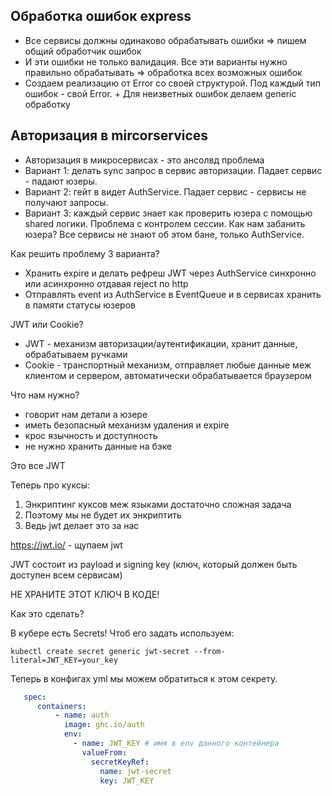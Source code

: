## Обработка ошибок express
- Все сервисы должны одинаково обрабатывать ошибки => пишем общий обработчик ошибок
- И эти ошибки не только валидация. Все эти варианты нужно правильно обрабатывать => обработка всех возможных ошибок 
- Создаем реализацию от Error со своей структурой. Под каждый тип ошибок - свой Error. + Для неизветных ошибок делаем generic обработку

## Авторизация в mircorservices
- Авторизация в микросервисах - это ансолвд проблема
- Вариант 1: делать sync запрос в сервис авторизации. Падает сервис - падают юзеры.
- Вариант 2: гейт в видет AuthService. Падает сервис - сервисы не получают запросы.
- Вариант 3: каждый сервис знает как проверить юзера с помощью shared логики. Проблема с контролем сессии. Как нам забанить юзера? Все сервисы не знают об этом бане, только AuthService.

Как решить проблему 3 варианта?
- Хранить expire и делать рефреш JWT через AuthService синхронно или асинхронно отдавая reject по http
- Отправлять event из AuthService в EventQueue и в сервисах хранить в памяти статусы юзеров

JWT или Cookie?
- JWT - механизм авторизации/аутентификации, хранит данные, обрабатываем ручками
- Cookie - транспортный механизм, отправляет любые данные меж клиентом и сервером, автоматически обрабатывается браузером

Что нам нужно?
- говорит нам детали а юзере
- иметь безопасный механизм удаления и expire 
- крос язычность и доступность
- не нужно хранить данные на бэке

Это все JWT

Теперь про куксы:
1. Энкриптинг куксов меж языками достаточно сложная задача
2. Поэтому мы не будет их энкриптить
3. Ведь jwt делает это за нас

https://jwt.io/ - щупаем jwt

JWT состоит из payload и signing key (ключ, который должен быть доступен всем сервисам)

НЕ ХРАНИТЕ ЭТОТ КЛЮЧ В КОДЕ!

Как это сделать?

В кубере есть Secrets!
Чтоб его задать используем:

`kubectl create secret generic jwt-secret --from-literal=JWT_KEY=your_key`

Теперь в конфигах yml мы можем обратиться к этом секрету.

```yml
   spec:
      containers:
          - name: auth
            image: ghc.io/auth
            env: 
              - name: JWT_KEY # имя в env данного контейнера
                valueFrom: 
                  secretKeyRef: 
                    name: jwt-secret
                    key: JWT_KEY
```
